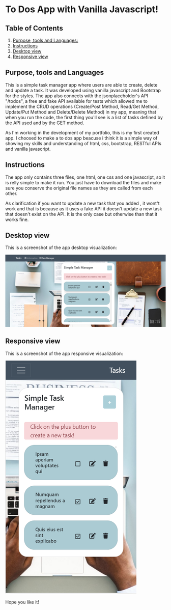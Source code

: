 # To Dos App with Vanilla Javascript!

## Table of Contents

1. [Purpose, tools and Languages:](#purpose-tools-and-languages)
2. [Instructions](#instructions)
3. [Desktop view](#desktop-view)
4. [Responsive view](#responsive-view)

<a name="purpose"></a>

## Purpose, tools and Languages

This is a simple task manager app where users are able to create, delete and update a task. It was developed using vanilla javascript and Bootstrap for the styles.
The app also connects with the jsonplaceholder's API "/todos", a free and fake API available for tests which allowed me to implement the CRUD operations (Create/Post Method, Read/Get Method, Update/Put Method and Delete/Delete Method) in my app, meaning that when you run the code, the first thing you'll see is a list of tasks defined by the API used and by the GET method.

As I'm working in the development of my portfolio, this is my first created app. I choosed to make a to dos app beacuse i think it is a simple way of showing my skills and understanding of html, css, bootstrap, RESTful APIs and vanilla javascript.

## Instructions

The app only contains three files, one html, one css and one javascript, so it is relly simple to make it run. You just have to download the files and make sure you conserve the original file names as they are called from each other.

As clarification if you want to update a new task that you added , it wont't work and that is because as it uses a fake API it doesn't update a new task that doesn't exist on the API. It is the only case but otherwise than that it works fine.

## Desktop view

This is a screenshot of the app desktop visualization:

![Screenshot of how the desktop image looks](desktop.png?raw=true "Desktop design")

## Responsive view

This is a screenshot of the app responsive visualization:

![Screenshot of how the desktop image looks](responsive.png?raw=true "Desktop design")

Hope you like it!
